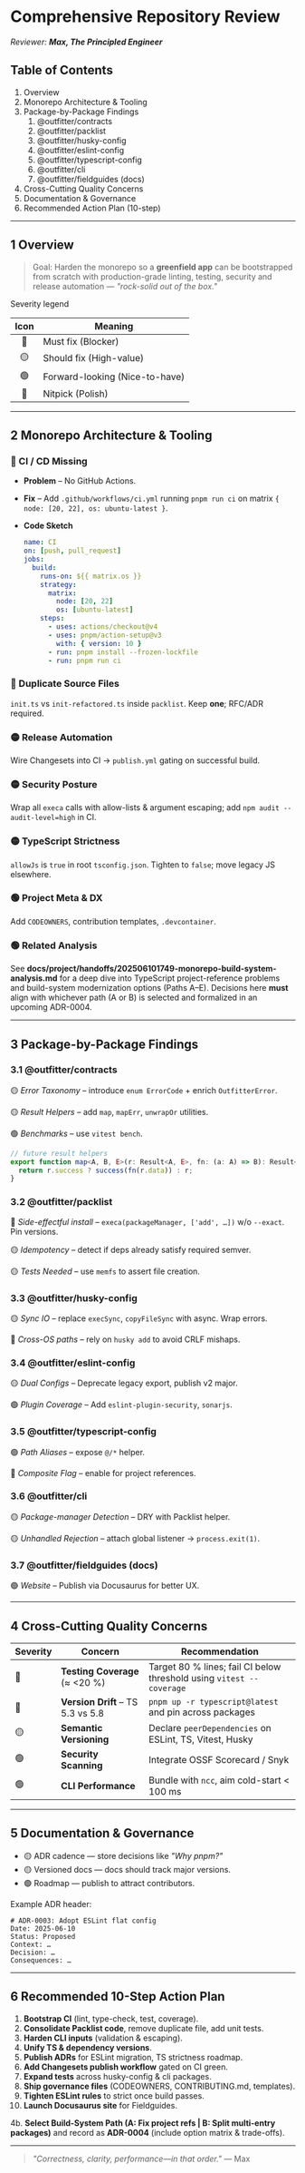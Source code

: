 # Comprehensive Repository Review

_Reviewer: **Max, The Principled Engineer**_

## Table of Contents

1. Overview
2. Monorepo Architecture & Tooling
3. Package-by-Package Findings
   1. @outfitter/contracts
   2. @outfitter/packlist
   3. @outfitter/husky-config
   4. @outfitter/eslint-config
   5. @outfitter/typescript-config
   6. @outfitter/cli
   7. @outfitter/fieldguides (docs)
4. Cross-Cutting Quality Concerns
5. Documentation & Governance
6. Recommended Action Plan (10-step)

---

## 1 Overview

> Goal: Harden the monorepo so a **greenfield app** can be bootstrapped from scratch with production-grade linting, testing, security and release automation — _"rock-solid out of the box."_

Severity legend

| Icon | Meaning                        |
| :--: | ------------------------------ |
|  🔴  | Must fix (Blocker)             |
|  🟡  | Should fix (High-value)        |
|  🟢  | Forward-looking (Nice-to-have) |
|  🔵  | Nitpick (Polish)               |

---

## 2 Monorepo Architecture & Tooling

### 🔴 CI / CD Missing

- **Problem** – No GitHub Actions.
- **Fix** – Add `.github/workflows/ci.yml` running `pnpm run ci` on matrix `{ node: [20, 22], os: ubuntu-latest }`.
- **Code Sketch**

  ```yaml
  name: CI
  on: [push, pull_request]
  jobs:
    build:
      runs-on: ${{ matrix.os }}
      strategy:
        matrix:
          node: [20, 22]
          os: [ubuntu-latest]
      steps:
        - uses: actions/checkout@v4
        - uses: pnpm/action-setup@v3
          with: { version: 10 }
        - run: pnpm install --frozen-lockfile
        - run: pnpm run ci
  ```

### 🔴 Duplicate Source Files

`init.ts` vs `init-refactored.ts` inside `packlist`. Keep **one**; RFC/ADR required.

### 🟡 Release Automation

Wire Changesets into CI → `publish.yml` gating on successful build.

### 🟡 Security Posture

Wrap all `execa` calls with allow-lists & argument escaping; add `npm audit --audit-level=high` in CI.

### 🟡 TypeScript Strictness

`allowJs` is `true` in root `tsconfig.json`. Tighten to `false`; move legacy JS elsewhere.

### 🟢 Project Meta & DX

Add `CODEOWNERS`, contribution templates, `.devcontainer`.

### 🟢 Related Analysis

See **docs/project/handoffs/202506101749-monorepo-build-system-analysis.md** for a deep dive into TypeScript project-reference problems and build-system modernization options (Paths A–E). Decisions here **must** align with whichever path (A or B) is selected and formalized in an upcoming ADR-0004.

---

## 3 Package-by-Package Findings

### 3.1 @outfitter/contracts

🟡 _Error Taxonomy_ – introduce `enum ErrorCode` + enrich `OutfitterError`.

🟡 _Result Helpers_ – add `map`, `mapErr`, `unwrapOr` utilities.

🟢 _Benchmarks_ – use `vitest bench`.

```typescript
// future result helpers
export function map<A, B, E>(r: Result<A, E>, fn: (a: A) => B): Result<B, E> {
  return r.success ? success(fn(r.data)) : r;
}
```

### 3.2 @outfitter/packlist

🔴 _Side-effectful install_ – `execa(packageManager, ['add', …])` w/o `--exact`. Pin versions.

🟡 _Idempotency_ – detect if deps already satisfy required semver.

🟡 _Tests Needed_ – use `memfs` to assert file creation.

### 3.3 @outfitter/husky-config

🟡 _Sync IO_ – replace `execSync`, `copyFileSync` with async. Wrap errors.

🔵 _Cross-OS paths_ – rely on `husky add` to avoid CRLF mishaps.

### 3.4 @outfitter/eslint-config

🟡 _Dual Configs_ – Deprecate legacy export, publish v2 major.

🟢 _Plugin Coverage_ – Add `eslint-plugin-security`, `sonarjs`.

### 3.5 @outfitter/typescript-config

🟢 _Path Aliases_ – expose `@/*` helper.

🔵 _Composite Flag_ – enable for project references.

### 3.6 @outfitter/cli

🟡 _Package-manager Detection_ – DRY with Packlist helper.

🟡 _Unhandled Rejection_ – attach global listener → `process.exit(1)`.

### 3.7 @outfitter/fieldguides (docs)

🟢 _Website_ – Publish via Docusaurus for better UX.

---

## 4 Cross-Cutting Quality Concerns

| Severity | Concern                           | Recommendation                                                       |
| -------- | --------------------------------- | -------------------------------------------------------------------- |
| 🔴       | **Testing Coverage** (≈ <20 %)    | Target 80 % lines; fail CI below threshold using `vitest --coverage` |
| 🔴       | **Version Drift** – TS 5.3 vs 5.8 | `pnpm up -r typescript@latest` and pin across packages               |
| 🟡       | **Semantic Versioning**           | Declare `peerDependencies` on ESLint, TS, Vitest, Husky              |
| 🟢       | **Security Scanning**             | Integrate OSSF Scorecard / Snyk                                      |
| 🟢       | **CLI Performance**               | Bundle with `ncc`, aim cold-start < 100 ms                           |

---

## 5 Documentation & Governance

- 🟡 ADR cadence — store decisions like _"Why pnpm?"_
- 🟡 Versioned docs — docs should track major versions.
- 🟢 Roadmap — publish to attract contributors.

Example ADR header:

```text
# ADR-0003: Adopt ESLint flat config
Date: 2025-06-10
Status: Proposed
Context: …
Decision: …
Consequences: …
```

---

## 6 Recommended 10-Step Action Plan

1. **Bootstrap CI** (lint, type-check, test, coverage).
2. **Consolidate Packlist code**, remove duplicate file, add unit tests.
3. **Harden CLI inputs** (validation & escaping).
4. **Unify TS & dependency versions**.
5. **Publish ADRs** for ESLint migration, TS strictness roadmap.
6. **Add Changesets publish workflow** gated on CI green.
7. **Expand tests** across husky-config & cli packages.
8. **Ship governance files** (CODEOWNERS, CONTRIBUTING.md, templates).
9. **Tighten ESLint rules** to strict once build passes.
10. **Launch Docusaurus site** for Fieldguides.

4b. **Select Build-System Path (A: Fix project refs | B: Split multi-entry packages)** and record as **ADR-0004** (include option matrix & trade-offs).

---

> _"Correctness, clarity, performance—in that order."_ — Max
